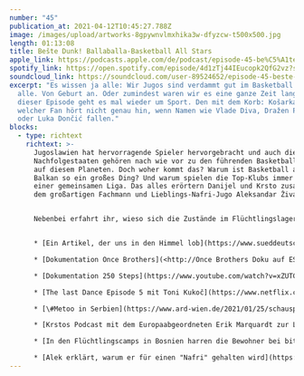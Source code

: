 ```yaml
---
number: "45"
publication_at: 2021-04-12T10:45:27.788Z
image: /images/upload/artworks-8gpywnvlmxhika3w-dfyzcw-t500x500.jpg
length: 01:13:08
title: Bešte Dunk! Ballaballa-Basketball All Stars
apple_link: https://podcasts.apple.com/de/podcast/episode-45-be%C5%A1te-dunk-ballaballa-basketball-all-stars/id1170436903?i=1000506686302
spotify_link: https://open.spotify.com/episode/4d1zTj44IEucopk2QfG2vz?si=Ji7V4SRySWa7GK1Qv9fjBA
soundcloud_link: https://soundcloud.com/user-89524652/episode-45-beste-dunk-ballaballa-basketball-all-stars
excerpt: "Es wissen ja alle: Wir Jugos sind verdammt gut im Basketball. Also
  alle. Von Geburt an. Oder zumindest waren wir es eine ganze Zeit lang. Ja, in
  dieser Episode geht es mal wieder um Sport. Den mit dem Korb: Košarka. Und
  welcher Fan hört nicht genau hin, wenn Namen wie Vlade Diva, Dražen Petrović
  oder Luka Dončić fallen."
blocks:
  - type: richtext
    richtext: >-
      Jugoslawien hat hervorragende Spieler hervorgebracht und auch die
      Nachfolgestaaten gehören nach wie vor zu den führenden Basketballnationen
      auf diesem Planeten. Doch woher kommt das? Warum ist Basketball auf dem
      Balkan so ein großes Ding? Und warum spielen die Top-Klubs immer noch in
      einer gemeinsamen Liga. Das alles erörtern Danijel und Krsto zusammen mit
      dem großartigen Fachmann und Lieblings-Nafri-Jugo Aleksandar Živanović.


      Nebenbei erfahrt ihr, wieso sich die Zustände im Flüchtlingslager Lipa immer noch nicht verbessert haben, wieso ein Videogruß einen Bundestagsabgeordneten in die Bredouille gebracht hat und wie es Krsto und Danijel schaffen, auf dem Boden zu bleiben.


      * [Ein Artikel, der uns in den Himmel lob](https://www.sueddeutsche.de/medien/podcast-tipps-podcast-neues-vom-ballaballa-balkan-1.5168328) (Süddeutsche Zeitung)

      * [Dokumentation Once Brothers](<http://Once Brothers Doku auf ESPN: https://www.espnplayer.com/video/once-brothers>) (ESPN)

      * [Dokumentation 250 Steps](https://www.youtube.com/watch?v=xZUTCHscbZo) (Youtube)

      * [The last Dance Episode 5 mit Toni Kukoč](https://www.netflix.com/watch/81002659?trackId=200257859) (Netflix)

      * [\#Metoo in Serbien](https://www.ard-wien.de/2021/01/25/schauspielerin-milena-radulovic-loest-metoo-debatte-in-serbien-aus/) (ARD Studio Wien)

      * [Krstos Podcast mit dem Europaabgeordneten Erik Marquardt zur Lage von Flüchtenden in Bosnien](https://erik-marquardt.eu/podcasts/dickes-brett-13-lage-der-fluechtenden-in-bosnien-herzegowina-mit-krsto-lazarevic/) (Dickes Brett)

      * [In den Flüchtlingscamps in Bosnien harren die Bewohner bei bitterer Kälte aus, um im Frühling ihr Glück zu suchen](https://www.neues-deutschland.de/artikel/1147423.lipa-in-bosnien-wenn-die-baeume-wieder-bluehen.html?sstr=bosnien) (Reportage im ND)

      * [Alek erklärt, warum er für einen "Nafri" gehalten wird](https://www.berliner-zeitung.de/mensch-metropole/kommentar-hilfe-ich-sehe-aus-wie-ein-nafri-mit-schiefen-zaehnen-li.50420) (Berliner Zeitung)
---
```


